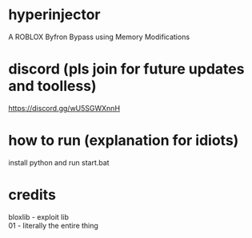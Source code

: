# hyperinjector
A ROBLOX Byfron Bypass using Memory Modifications

# discord (pls join for future updates and toolless)
https://discord.gg/wU5SGWXnnH

# how to run (explanation for idiots)
install python and run start.bat

# credits
bloxlib - exploit lib
<br>
01 - literally the entire thing
